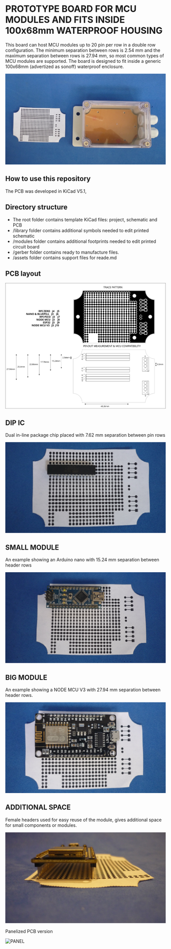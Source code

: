 # PROTOTYPE BOARD FOR MCU MODULES AND FITS INSIDE 100x68mm WATERPROOF HOUSING

This board can host MCU modules up to 20 pin per row in a double row configuration. The minimum separation between rows is 2.54 mm and the maximum separation between rows is 27.94 mm, so most common types of MCU modules are supported. The board is designed to fit inside a generic 100x68mm (advertized as sonoff)  waterproof enclosure. 

![PCBANDENCLOSURE](assets/img/pcbandenclosure.jpg)

## How to use this repository

The PCB was developed in KiCad V5.1,

## Directory structure

* The root folder contains template KiCad files: project, schematic and PCB 
* /library folder contains additional symbols needed to edit printed schematic
* /modules folder contains additional footprints needed to edit printed circuit board
* /gerber folder contains ready to manufacture files.
* /assets folder contains support files for reade.md

## PCB layout

![LAYOUT](assets/img/pinout.svg)

## DIP IC

Dual in-line package chip placed with 7.62 mm separation between pin rows

![BACK](assets/img/dil.jpg)

## SMALL MODULE

An example showing an Arduino nano with 15.24 mm separation between header rows

![BACK](assets/img/small.jpg)

## BIG MODULE

An example showing a NODE MCU V3 with 27.94 mm separation between header rows.

![FRONT](assets/img/big.jpg)

## ADDITIONAL SPACE

Female headers used for easy reuse of the module, gives additional space for small components or modules.

![MODULE](assets/img/space.jpg)

Panelized PCB version 

![PANEL](assets/img/panel.jpg)


